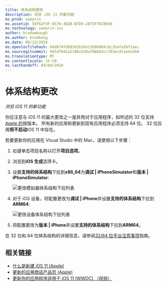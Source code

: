 ```yaml
---
title: 体系结构更改
description: 浏览 iOS 11 的新功能
ms.prod: xamarin
ms.assetid: 55F62F3F-8570-402B-B7D9-2875F76CB946
ms.technology: xamarin-ios
author: bradumbaugh
ms.author: brumbaug
ms.date: 09/13/2016
ms.openlocfilehash: 6dd874fd803d2b3de21b0b604cbc2bafa5bf1aec
ms.sourcegitcommit: 945df041e2180cb20af08b83cc703ecd1aedc6b0
ms.translationtype: MT
ms.contentlocale: zh-CN
ms.lasthandoff: 04/04/2018
---
```

# <a name="architecture-changes"></a>体系结构更改

_浏览 iOS 11 的新功能_

你应注意与 iOS 11 的最大更改之一是弃用对于应用程序，如所述的 32 位支持[Apple 的](https://developer.apple.com/news/?id=06282017b)按版本。 所有新的应用和更新到现有应用程序必须支持 64 位。 32 位应用**将不启动**iOS 11 中存在。

若要更新你的应用在 Visual Studio 中的 Mac，请使用以下步骤：

1. 右键单击项目名称以打开**项目选项**。
2. 浏览到**iOS 生成**选项卡。
3. 设置**支持的体系结构**下拉到**x86_64**为**调试 | iPhoneSimulator**和**版本 | iPhoneSimulator**:

    ![更改模拟器体系结构下拉列表](architecture-changes-images/image1.png)

4. 对于 iOS 设备，将配置更改为**调试 | iPhone**并设置**支持的体系结构**下拉到**ARM64**:

    ![更改设备体系结构下拉列表](architecture-changes-images/image2.png)

5. 将配置更改为**版本 | iPhone**并设置**支持的体系结构**下拉到**ARM64**。

在 32 位和 64 位体系结构的详细信息，请参阅[32/64 位平台注意事项](~/cross-platform/macios/32-and-64/index.md#ios)指南。

## <a name="related-links"></a>相关链接

- [什么是新建 iOS 11 (Apple)](https://developer.apple.com/ios/)
- [更新的应用商店产品页 (Apple)](https://developer.apple.com/app-store/product-page/)
- [更新你的应用程序适用于 iOS 11 (WWDC) （视频）](https://developer.apple.com/videos/play/wwdc2017/204/)
